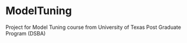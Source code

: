 # ModelTuning
Project for Model Tuning course from University of Texas Post Graduate Program (DSBA)
